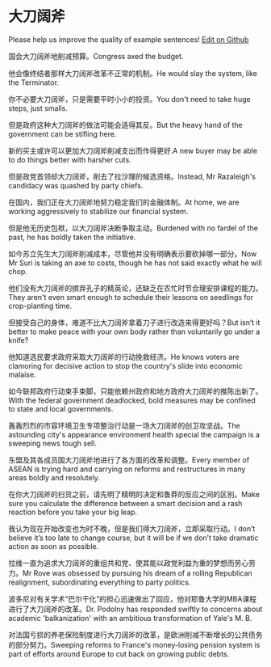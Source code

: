 # 大刀阔斧

Please help us improve the quality of example sentences! [Edit on Github](https://github.com/jiyushe/jiyu-example-sentence-source/blob/main/chinese/dadaokuofu.md)

<p><span class="chinese">国会大刀阔斧地削减预算。</span><span class="english">Congress axed the budget.</span></p>

<p><span class="chinese">他会像终结者那样大刀阔斧改革不正常的机制。</span><span class="english">He would slay the system, like the Terminator.</span></p>

<p><span class="chinese">你不必要大刀阔斧，只是需要平时小小的投资。</span><span class="english">You don't need to take huge steps, just smalls.</span></p>

<p><span class="chinese">但是政府这种大刀阔斧的做法可能会适得其反。</span><span class="english">But the heavy hand of the government can be stifling here.</span></p>

<p><span class="chinese">新的买主或许可以更加大刀阔斧削减支出而作得更好.</span><span class="english">A new buyer may be able to do things better with harsher cuts.</span></p>

<p><span class="chinese">但是政党首领却大刀阔斧，削去了拉沙理的候选资格。</span><span class="english">Instead, Mr Razaleigh's candidacy was quashed by party chiefs.</span></p>

<p><span class="chinese">在国内，我们正在大刀阔斧地努力稳定我们的金融体制。</span><span class="english">At home, we are working aggressively to stabilize our financial system.</span></p>

<p><span class="chinese">但是他无历史包袱，以大刀阔斧决断争取主动。</span><span class="english">Burdened with no fardel of the past, he has boldly taken the initiative.</span></p>

<p><span class="chinese">如今苏立先生大刀阔斧削减成本，尽管他并没有明确表示要砍掉哪一部分。</span><span class="english">Now Mr Suri is taking an axe to costs, though he has not said exactly what he will chop.</span></p>

<p><span class="chinese">他们没有大刀阔斧的摈弃孔子的精英论，还缺乏在农忙时节合理安排课程的能力。</span><span class="english">They aren't even smart enough to schedule their lessons on seedlings for crop-planting time.</span></p>

<p><span class="chinese">但接受自己的身体，难道不比大刀阔斧拿着刀子进行改造来得更好吗？</span><span class="english">But isn’t it better to make peace with your own body rather than voluntarily go under a knife?</span></p>

<p><span class="chinese">他知道选民要求政府采取大刀阔斧的行动挽救经济。</span><span class="english">He knows voters are clamoring for decisive action to stop the country's slide into economic malaise.</span></p>

<p><span class="chinese">如今联邦政府行动束手束脚，只能依赖州政府和地方政府大刀阔斧的推陈出新了。</span><span class="english">With the federal government deadlocked, bold measures may be confined to state and local governments.</span></p>

<p><span class="chinese">轰轰烈烈的市容环境卫生专项整治行动是一场大刀阔斧的创卫攻坚战。</span><span class="english">The astounding city's appearance environment health special the campaign is a sweeping news tough sell.</span></p>

<p><span class="chinese">东盟及其各成员国大刀阔斧地进行了各方面的改革和调整。</span><span class="english">Every member of ASEAN is trying hard and carrying on reforms and restructures in many areas boldly and resolutely.</span></p>

<p><span class="chinese">在你大刀阔斧的扫货之前，请先明了精明的决定和鲁莽的反应之间的区别。</span><span class="english">Make sure you calculate the difference between a smart decision and a rash reaction before you take your big leap.</span></p>

<p><span class="chinese">我认为现在开始改变也为时不晚，但是我们得大刀阔斧，立即采取行动。</span><span class="english">I don’t believe it’s too late to change course, but it will be if we don’t take dramatic action as soon as possible.</span></p>

<p><span class="chinese">拉维一直为追求大刀阔斧的重组共和党、使其能以政党利益为重的梦想而劳心劳力。</span><span class="english">Mr Rove was obsessed by pursuing his dream of a rolling Republican realignment, subordinating everything to party politics.</span></p>

<p><span class="chinese">波多尼对有关学术“巴尔干化”的担心迅速做出了回应，他对耶鲁大学的MBA课程进行了大刀阔斧的改革。</span><span class="english">Dr. Podolny has responded swiftly to concerns about academic 'balkanization' with an ambitious transformation of Yale's M. B.</span></p>

<p><span class="chinese">对法国亏损的养老保险制度进行大刀阔斧的改革，是欧洲削减不断增长的公共债务的部分努力。</span><span class="english">Sweeping reforms to France's money-losing pension system is part of efforts around Europe to cut back on growing public debts.</span></p>

